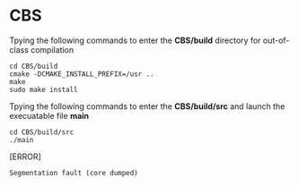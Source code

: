 # CBS
Tpying the following commands to enter the **CBS/build** directory for out-of-class compilation

    cd CBS/build
    cmake -DCMAKE_INSTALL_PREFIX=/usr ..
    make
    sudo make install

Tpying the following commands to enter the **CBS/build/src** and launch the execuatable file **main**

    cd CBS/build/src
    ./main

[ERROR] 

    Segmentation fault (core dumped)

